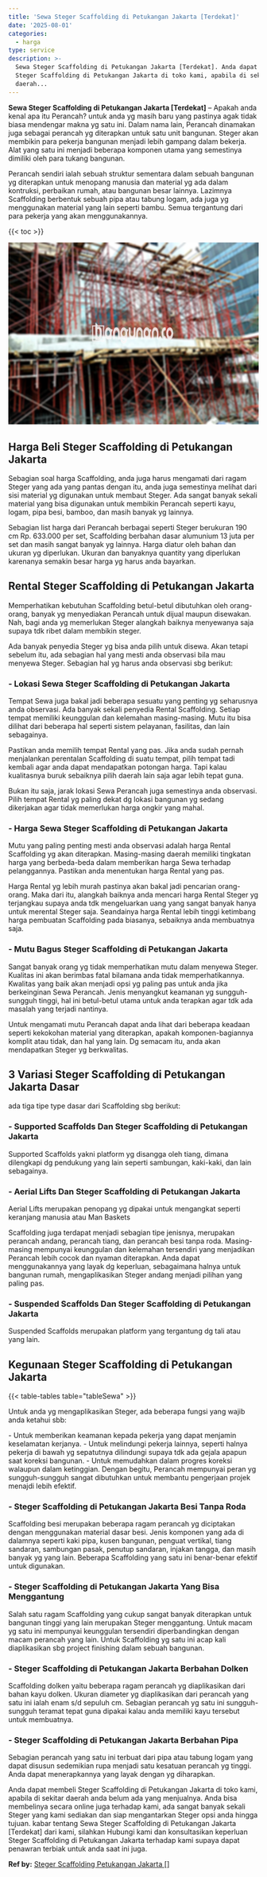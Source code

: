 ```yaml
---
title: 'Sewa Steger Scaffolding di Petukangan Jakarta [Terdekat]'
date: '2025-08-01'
categories:
  - harga
type: service
description: >-
  Sewa Steger Scaffolding di Petukangan Jakarta [Terdekat]. Anda dapat membeli
  Steger Scaffolding di Petukangan Jakarta di toko kami, apabila di sekitar
  daerah...
---
```


**Sewa Steger Scaffolding di Petukangan Jakarta \[Terdekat\]** – Apakah anda kenal apa itu Perancah? untuk anda yg masih baru yang pastinya agak tidak biasa mendengar makna yg satu ini. Dalam nama lain, Perancah dinamakan juga sebagai perancah yg diterapkan untuk satu unit bangunan. Steger akan membikin para pekerja bangunan menjadi lebih gampang dalam bekerja. Alat yang satu ini menjadi beberapa komponen utama yang semestinya dimiliki oleh para tukang bangunan.

Perancah sendiri ialah sebuah struktur sementara dalam sebuah bangunan yg diterapkan untuk menopang manusia dan material yg ada dalam kontruksi, perbaikan rumah, atau bangunan besar lainnya. Lazimnya Scaffolding berbentuk sebuah pipa atau tabung logam, ada juga yg menggunakan material yang lain seperti bambu. Semua tergantung dari para pekerja yang akan menggunakannya.

{{< toc >}}

![Sewa Steger Scaffolding di Petukangan Jakarta [Terdekat]](/images/sewa-scaffolding-steger-23.png)

## Harga Beli Steger Scaffolding di Petukangan Jakarta

Sebagian soal harga Scaffolding, anda juga harus mengamati dari ragam Steger yang ada yang pantas dengan itu, anda juga semestinya melihat dari sisi material yg digunakan untuk membaut Steger. Ada sangat banyak sekali material yang bisa digunakan untuk membikin Perancah seperti kayu, logam, pipa besi, bamboo, dan masih banyak yg lainnya.

Sebagian list harga dari Perancah berbagai seperti Steger berukuran 190 cm Rp. 633.000 per set, Scaffolding berbahan dasar alumunium 13 juta per set dan masih sangat banyak yg lainnya. Harga diatur oleh bahan dan ukuran yg diperlukan. Ukuran dan banyaknya quantity yang diperlukan karenanya semakin besar harga yg harus anda bayarkan.

## Rental Steger Scaffolding di Petukangan Jakarta

Memperhatikan kebutuhan Scaffolding betul-betul dibutuhkan oleh orang-orang, banyak yg menyediakan Perancah untuk dijual maupun disewakan. Nah, bagi anda yg memerlukan Steger alangkah baiknya menyewanya saja supaya tdk ribet dalam membikin steger.

Ada banyak penyedia Steger yg bisa anda pilih untuk disewa. Akan tetapi sebelum itu, ada sebagian hal yang mesti anda observasi bila mau menyewa Steger. Sebagian hal yg harus anda observasi sbg berikut:

### \- Lokasi Sewa Steger Scaffolding di Petukangan Jakarta

Tempat Sewa juga bakal jadi beberapa sesuatu yang penting yg seharusnya anda observasi. Ada banyak sekali penyedia Rental Scaffolding. Setiap tempat memiliki keunggulan dan kelemahan masing-masing. Mutu itu bisa dilihat dari beberapa hal seperti sistem pelayanan, fasilitas, dan lain sebagainya.

Pastikan anda memilih tempat Rental yang pas. Jika anda sudah pernah menjalankan perentalan Scaffolding di suatu tempat, pilih tempat tadi kembali agar anda dapat mendapatkan potongan harga. Tapi kalau kualitasnya buruk sebaiknya pilih daerah lain saja agar lebih tepat guna.

Bukan itu saja, jarak lokasi Sewa Perancah juga semestinya anda observasi. Pilih tempat Rental yg paling dekat dg lokasi bangunan yg sedang dikerjakan agar tidak memerlukan harga ongkir yang mahal.

### \- Harga Sewa Steger Scaffolding di Petukangan Jakarta

Mutu yang paling penting mesti anda observasi adalah harga Rental Scaffolding yg akan diterapkan. Masing-masing daerah memiliki tingkatan harga yang berbeda-beda dalam memberikan harga Sewa terhadap pelanggannya. Pastikan anda menentukan harga Rental yang pas.

Harga Rental yg lebih murah pastinya akan bakal jadi pencarian orang-orang. Maka dari itu, alangkah baiknya anda mencari harga Rental Steger yg terjangkau supaya anda tdk mengeluarkan uang yang sangat banyak hanya untuk merental Steger saja. Seandainya harga Rental lebih tinggi ketimbang harga pembuatan Scaffolding pada biasanya, sebaiknya anda membuatnya saja.

### \- Mutu Bagus Steger Scaffolding di Petukangan Jakarta

Sangat banyak orang yg tidak memperhatikan mutu dalam menyewa Steger. Kualitas ini akan berimbas fatal bilamana anda tidak memperhatikannya. Kwalitas yang baik akan menjadi opsi yg paling pas untuk anda jika berkeinginan Sewa Perancah. Jenis menyangkut keamanan yg sungguh-sungguh tinggi, hal ini betul-betul utama untuk anda terapkan agar tdk ada masalah yang terjadi nantinya.

Untuk mengamati mutu Perancah dapat anda lihat dari beberapa keadaan seperti kekokohan material yang diterapkan, apakah komponen-bagiannya komplit atau tidak, dan hal yang lain. Dg semacam itu, anda akan mendapatkan Steger yg berkwalitas.

## 3 Variasi Steger Scaffolding di Petukangan Jakarta Dasar

ada tiga tipe type dasar dari Scaffolding sbg berikut:

### \- Supported Scaffolds Dan Steger Scaffolding di Petukangan Jakarta

Supported Scaffolds yakni platform yg disangga oleh tiang, dimana dilengkapi dg pendukung yang lain seperti sambungan, kaki-kaki, dan lain sebagainya.

### \- Aerial Lifts Dan Steger Scaffolding di Petukangan Jakarta

Aerial Lifts merupakan penopang yg dipakai untuk mengangkat seperti keranjang manusia atau Man Baskets

Scaffolding juga terdapat menjadi sebagian tipe jenisnya, merupakan perancah andang, perancah tiang, dan perancah besi tanpa roda. Masing-masing mempunyai keunggulan dan kelemahan tersendiri yang menjadikan Perancah lebih cocok dan nyaman diterapkan. Anda dapat menggunakannya yang layak dg keperluan, sebagaimana halnya untuk bangunan rumah, mengaplikasikan Steger andang menjadi pilihan yang paling pas.

### \- Suspended Scaffolds Dan Steger Scaffolding di Petukangan Jakarta

Suspended Scaffolds merupakan platform yang tergantung dg tali atau yang lain.

## Kegunaan Steger Scaffolding di Petukangan Jakarta

{{< table-tables table="tableSewa" >}}

Untuk anda yg mengaplikasikan Steger, ada beberapa fungsi yang wajib anda ketahui sbb:

\- Untuk memberikan keamanan kepada pekerja yang dapat menjamin keselamatan kerjanya. - Untuk melindungi pekerja lainnya, seperti halnya pekerja di bawah yg sepatutnya dilindungi supaya tdk ada gejala apapun saat koreksi bangunan. - Untuk memudahkan dalam progres koreksi walaupun dalam ketinggian. Dengan begitu, Perancah mempunyai peran yg sungguh-sungguh sangat dibutuhkan untuk membantu pengerjaan projek menajdi lebih efektif.

### \- Steger Scaffolding di Petukangan Jakarta Besi Tanpa Roda

Scaffolding besi merupakan beberapa ragam perancah yg diciptakan dengan menggunakan material dasar besi. Jenis komponen yang ada di dalamnya seperti kaki pipa, kusen bangunan, penguat vertikal, tiang sandaran, sambungan pasak, penutup sandaran, injakan tangga, dan masih banyak yg yang lain. Beberapa Scaffolding yang satu ini benar-benar efektif untuk digunakan.

### \- Steger Scaffolding di Petukangan Jakarta Yang Bisa Menggantung

Salah satu ragam Scaffolding yang cukup sangat banyak diterapkan untuk bangunan tinggi yang lain merupakan Steger menggantung. Untuk macam yg satu ini mempunyai keunggulan tersendiri diperbandingkan dengan macam perancah yang lain. Untuk Scaffolding yg satu ini acap kali diaplikasikan sbg project finishing dalam sebuah bangunan.

### \- Steger Scaffolding di Petukangan Jakarta Berbahan Dolken

Scaffolding dolken yaitu beberapa ragam perancah yg diaplikasikan dari bahan kayu dolken. Ukuran diameter yg diaplikasikan dari perancah yang satu ini ialah enam s/d sepuluh cm. Sebagian perancah yg satu ini sungguh-sungguh teramat tepat guna dipakai kalau anda memiliki kayu tersebut untuk membuatnya.

### \- Steger Scaffolding di Petukangan Jakarta Berbahan Pipa

Sebagian perancah yang satu ini terbuat dari pipa atau tabung logam yang dapat disusun sedemikian rupa menjadi satu kesatuan perancah yg tinggi. Anda dapat menerapkannya yang layak dengan yg diharapkan.

Anda dapat membeli Steger Scaffolding di Petukangan Jakarta di toko kami, apabila di sekitar daerah anda belum ada yang menjualnya. Anda bisa membelinya secara online juga terhadap kami, ada sangat banyak sekali Steger yang kami sediakan dan siap mengantarkan Steger opsi anda hingga tujuan. kabar tentang Sewa Steger Scaffolding di Petukangan Jakarta \[Terdekat\] dari kami, silahkan Hubungi kami dan konsultasikan keperluan Steger Scaffolding di Petukangan Jakarta terhadap kami supaya dapat penawran terbiak untuk anda saat ini juga.

**Ref by:** [Steger Scaffolding Petukangan Jakarta []](https://id.wikipedia.org/wiki/Steger)
